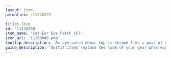```yaml
---
layout: item
permalink: /11120208

title: Item
id: '11120208'
item_name: 'Cat-Ear Eye Patch (F)'
icon_url: '11150049.png'
tooltip_description: 'An eye patch whose top is shaped like a pair of cat ears.'
guide_description: 'Outfit items replace the look of your gear when equipped.'
---
```

